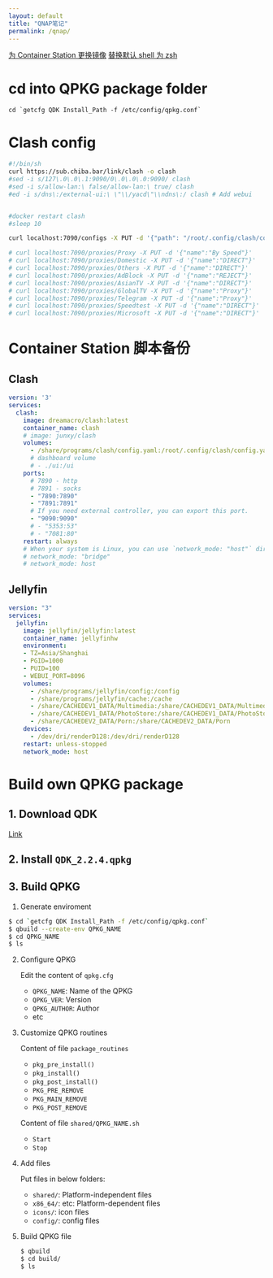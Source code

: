 ```yaml
---
layout: default
title: "QNAP笔记"
permalink: /qnap/
---
```



[为 Container Station 更换镜像](http://einverne.github.io/post/2020/01/qnap-docker-registry-mirror.html)
[替换默认 shell 为 zsh](http://einverne.github.io/post/2019/05/qnap-change-default-login-shell-to-zsh.html)


# cd into QPKG package folder
```
cd `getcfg QDK Install_Path -f /etc/config/qpkg.conf` 
```

# Clash config
```bash
#!/bin/sh
curl https://sub.chiba.bar/link/clash -o clash
#sed -i s/127\.0\.0\.1:9090/0\.0\.0\.0:9090/ clash
#sed -i s/allow-lan:\ false/allow-lan:\ true/ clash
#ed -i s/dns\:/external-ui:\ \"\\/yacd\"\\ndns\:/ clash # Add webui


#docker restart clash
#sleep 10

curl localhost:7090/configs -X PUT -d '{"path": "/root/.config/clash/config.yaml"}'

# curl localhost:7090/proxies/Proxy -X PUT -d '{"name":"By Speed"}'
# curl localhost:7090/proxies/Domestic -X PUT -d '{"name":"DIRECT"}'
# curl localhost:7090/proxies/Others -X PUT -d '{"name":"DIRECT"}'
# curl localhost:7090/proxies/AdBlock -X PUT -d '{"name":"REJECT"}'
# curl localhost:7090/proxies/AsianTV -X PUT -d '{"name":"DIRECT"}'
# curl localhost:7090/proxies/GlobalTV -X PUT -d '{"name":"Proxy"}'
# curl localhost:7090/proxies/Telegram -X PUT -d '{"name":"Proxy"}'
# curl localhost:7090/proxies/Speedtest -X PUT -d '{"name":"DIRECT"}'
# curl localhost:7090/proxies/Microsoft -X PUT -d '{"name":"DIRECT"}'
```


# Container Station 脚本备份

## Clash
```yaml
version: '3'
services:
  clash:
    image: dreamacro/clash:latest
    container_name: clash
    # image: junxy/clash
    volumes:
      - /share/programs/clash/config.yaml:/root/.config/clash/config.yaml
      # dashboard volume
      # - ./ui:/ui
    ports:
      # 7890 - http
      # 7891 - socks
      - "7890:7890"
      - "7891:7891"
      # If you need external controller, you can export this port.
      - "9090:9090"
      # - "5353:53"
      # - "7081:80"
    restart: always
    # When your system is Linux, you can use `network_mode: "host"` directly.
    # network_mode: "bridge"
    # network_mode: host

```


## Jellyfin
```yaml
version: "3"
services:
  jellyfin:
    image: jellyfin/jellyfin:latest
    container_name: jellyfinhw
    environment:
    - TZ=Asia/Shanghai
    - PGID=1000
    - PUID=100
    - WEBUI_PORT=8096
    volumes:
      - /share/programs/jellyfin/config:/config
      - /share/programs/jellyfin/cache:/cache
      - /share/CACHEDEV1_DATA/Multimedia:/share/CACHEDEV1_DATA/Multimedia
      - /share/CACHEDEV1_DATA/PhotoStore:/share/CACHEDEV1_DATA/PhotoStore
      - /share/CACHEDEV2_DATA/Porn:/share/CACHEDEV2_DATA/Porn
    devices:
      - /dev/dri/renderD128:/dev/dri/renderD128
    restart: unless-stopped
    network_mode: host
```



# Build own QPKG package

## 1. Download QDK
   [Link](http://wiki.qnap.com/wiki/QPKG_Development_Guidelines)

## 2. Install `QDK_2.2.4.qpkg`
## 3. Build QPKG

1. Generate enviroment
```bash
$ cd `getcfg QDK Install_Path -f /etc/config/qpkg.conf` 
$ qbuild --create-env QPKG_NAME
$ cd QPKG_NAME
$ ls
```
2. Configure QPKG

    Edit the content of `qpkg.cfg`
    - `QPKG_NAME`: Name of the QPKG
    - `QPKG_VER`: Version
    - `QPKG_AUTHOR`: Author
    - etc

3. Customize QPKG routines

    Content of file `package_routines`

    - `pkg_pre_install()`
    - `pkg_install()`
    - `pkg_post_install()`
    - `PKG_PRE_REMOVE`
    - `PKG_MAIN_REMOVE`
    - `PKG_POST_REMOVE`

    Content of file `shared/QPKG_NAME.sh`

    - `Start`
    - `Stop`

4. Add files

    Put files in below folders:

    - `shared/`: Platform-independent files
    - `x86_64/`: etc: Platform-dependent files
    - `icons/`: icon files
    - `config/`: config files

5. Build QPKG file

    ```bash
    $ qbuild
    $ cd build/
    $ ls
    ```
